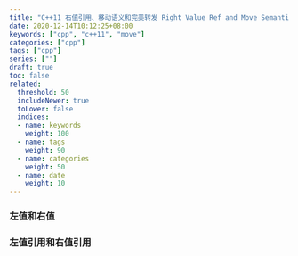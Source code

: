 ```yaml
---
title: "C++11 右值引用、移动语义和完美转发 Right Value Ref and Move Semantics and Perfect Forwarding"
date: 2020-12-14T10:12:25+08:00
keywords: ["cpp", "c++11", "move"]
categories: ["cpp"]
tags: ["cpp"]
series: [""]
draft: true
toc: false
related:
  threshold: 50
  includeNewer: true
  toLower: false
  indices:
  - name: keywords
    weight: 100
  - name: tags
    weight: 90
  - name: categories
    weight: 50
  - name: date
    weight: 10
---
```



### 左值和右值



### 左值引用和右值引用


